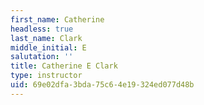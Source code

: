 ```yaml
---
first_name: Catherine
headless: true
last_name: Clark
middle_initial: E
salutation: ''
title: Catherine E Clark
type: instructor
uid: 69e02dfa-3bda-75c6-4e19-324ed077d48b
---
```

